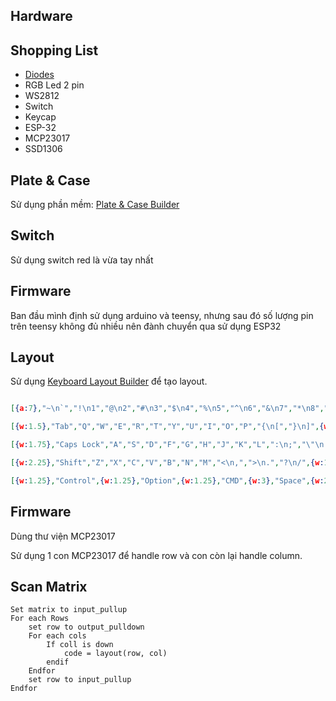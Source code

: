 ## Hardware

## Shopping List

- [Diodes]([https://shopee.vn/-Sale-%C4%90i-%E1%BB%91t-Diode-1N4148-DO35-450mA-100V-](https://shopee.vn/-Sale-%C4%90i-%E1%BB%91t-Diode-1N4148-DO35-450mA-100V-)(1N4148-DIP)-(10c)-i.175062443.7233893886)
- RGB Led 2 pin
- WS2812
- Switch
- Keycap
- ESP-32
- MCP23017
- SSD1306

## Plate & Case

Sử dụng phần mềm: [Plate & Case Builder]([http://builder.swillkb.com/](http://builder.swillkb.com/))

## Switch
Sử dụng switch red là vừa tay nhất

## Firmware

Ban đầu mình định sử dụng arduino và teensy, nhưng sau đó số lượng pin trên teensy không đủ nhiều nên đành chuyển qua sử dụng ESP32

## Layout

Sử dụng [Keyboard Layout Builder]([http://www.keyboard-layout-editor.com/](http://www.keyboard-layout-editor.com/)) để tạo layout.

```json

[{a:7},"~\n`","!\n1","@\n2","#\n3","$\n4","%\n5","^\n6","&\n7","*\n8","(\n9",")\n0","_\n-","+\n=","<-", "delete","Home"],

[{w:1.5},"Tab","Q","W","E","R","T","Y","U","I","O","P","{\n[","}\n]",{w:1.5},"|\n\\","Page Up"],

[{w:1.75},"Caps Lock","A","S","D","F","G","H","J","K","L",":\n;","\"\n'",{w:2.25},"Enter","Page Down"],

[{w:2.25},"Shift","Z","X","C","V","B","N","M","<\n,",">\n.","?\n/",{w:1.75},"Shift","↑","End"],

[{w:1.25},"Control",{w:1.25},"Option",{w:1.25},"CMD",{w:3},"Space",{w:2},"Space",{w:3},"space",{w: 1.25},"Fn","←","↓","→"]

```

## Firmware

Dùng thư viện MCP23017

Sử dụng 1 con MCP23017 để handle row và con còn lại handle column.

## Scan Matrix

```
Set matrix to input_pullup
For each Rows
	set row to output_pulldown
	For each cols
		If coll is down
			code = layout(row, col)
		endif
	Endfor
	set row to input_pullup
Endfor
```